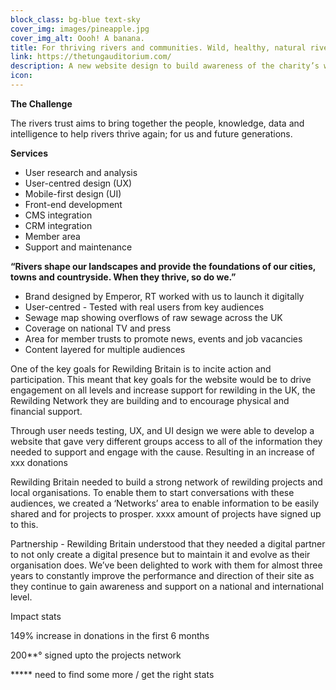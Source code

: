 ```yaml
---
block_class: bg-blue text-sky
cover_img: images/pineapple.jpg
cover_img_alt: Oooh! A banana.
title: For thriv­ing rivers and communities. Wild, healthy, natural rivers, valued by all.
link: https://thetungauditorium.com/
description: A new website design to build awareness of the charity’s work and gain support from the public.
icon:
---
```


**The Challenge**

The rivers trust aims to bring together the people, knowledge, data and intelligence to help rivers thrive again; for us and future generations.

**Services**

- User research and analysis
- User-centred design (UX)
- Mobile-first design (UI)
- Front-end development
- CMS integration
- CRM integration
- Member area
- Support and maintenance

****“Rivers shape our land­scapes and pro­vide the foun­da­tions of our cities, towns and coun­try­side. When they thrive, so do we.”****

- Brand designed by Emperor, RT worked with us to launch it digitally
- User-centred - Tested with real users from key audiences
- Sewage map showing overflows of raw sewage across the UK
- Coverage on national TV and press
- Area for member trusts to promote news, events and job vacancies
- Content layered for multiple audiences

One of the key goals for Rewilding Britain is to incite action and participation. This meant that key goals for the website would be to drive engagement on all levels and increase support for rewilding in the UK, the Rewilding Network they are building and to encourage physical and financial support.

Through user needs testing, UX, and UI design we were able to develop a website that gave very different groups access to all of the information they needed to support and engage with the cause. Resulting in an increase of xxx donations

Rewilding Britain needed to build a strong network of rewilding projects and local organisations. To enable them to start conversations with these audiences, we created a ‘Networks’ area to enable information to be easily shared and for projects to prosper. xxxx amount of projects have signed up to this.

Partnership - Rewilding Britain understood that they needed a digital partner to not only create a digital presence but to maintain it and evolve as their organisation does. We’ve been delighted to work with them for almost three years to constantly improve the performance and direction of their site as they continue to gain awareness and support on a national and international level.

Impact stats

149% increase in donations in the first 6 months

200**° signed upto the projects network

***** need to find some more / get the right stats
